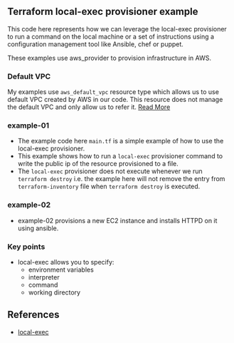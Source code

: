 ## Terraform local-exec provisioner example

This code here represents how we can leverage the local-exec provisioner to run a command on the local machine or a set of instructions using a configuration management tool like Ansible, chef or puppet.

These examples use aws_provider to provision infrastructure in AWS.

### Default VPC

My examples use `aws_default_vpc` resource type which allows us to use default VPC created by AWS in our code. This resource does not manage the default VPC and only allow us to refer it. [Read More](https://registry.terraform.io/providers/hashicorp/aws/latest/docs/resources/default_vpc)

### example-01

- The example code here `main.tf` is a simple example of how to use the local-exec provisioner.
- This example shows how to run a `local-exec` provisioner command to write the public ip of the resource provisioned to a file.
- The `local-exec` provisioner does not execute whenever we run `terraform destroy` i.e. the example here will not remove the entry from `terraform-inventory` file when `terraform destroy` is executed.

### example-02

- example-02 provisions a new EC2 instance and installs HTTPD on it using ansible.

### Key points

- local-exec allows you to specify:
  - environment variables
  - interpreter
  - command
  - working directory

## References

- [local-exec](https://www.terraform.io/docs/language/resources/provisioners/local-exec.html)
